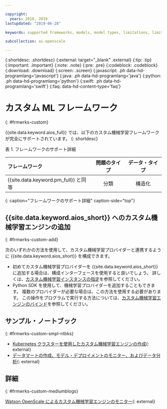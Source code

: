 ```yaml
---

copyright:
  years: 2018, 2019
lastupdated: "2019-06-28"

keywords: supported frameworks, models, model types, limitations, limits, custom machine learning engine, custom

subcollection: ai-openscale

---
```


{:shortdesc: .shortdesc}
{:external: target="_blank" .external}
{:tip: .tip}
{:important: .important}
{:note: .note}
{:pre: .pre}
{:codeblock: .codeblock}
{:download: .download}
{:screen: .screen}
{:javascript: .ph data-hd-programlang='javascript'}
{:java: .ph data-hd-programlang='java'}
{:python: .ph data-hd-programlang='python'}
{:swift: .ph data-hd-programlang='swift'}
{:faq: data-hd-content-type='faq'}

# カスタム ML フレームワーク
{: #frmwrks-custom}

{{site.data.keyword.aios_full}} では、以下のカスタム機械学習フレームワークが完全にサポートされています。
{: shortdesc}

表 1. フレームワークのサポート詳細

| フレームワーク | 問題のタイプ | データ・タイプ |
|:---|:---:|:---:|
| {{site.data.keyword.pm_full}} と同等 | 分類 | 構造化 |
{: caption="フレームワークのサポート詳細" caption-side="top"}

## {{site.data.keyword.aios_short}} へのカスタム機械学習エンジンの追加
{: #frmwrks-custom-add}

次のいずれかの方法を使用して、カスタム機械学習プロバイダーと連携するように {{site.data.keyword.aios_short}} を構成できます。

- 初めてカスタム機械学習プロバイダーを {{site.data.keyword.aios_short}} に追加する場合は、構成インターフェースを使用すると良いでしょう。 詳しくは、[カスタム機械学習インスタンスの指定](/docs/services/ai-openscale?topic=ai-openscale-co-connect)を参照してください。
- Python SDK を使用して、機械学習プロバイダーを追加することもできます。 複数のプロバイダーが必要な場合は、この方法を使用する必要があります。 この操作をプログラムで実行する方法については、[カスタム機械学習エンジンのバインド](/docs/services/ai-openscale?topic=ai-openscale-cml-connect#cml-cusbind)を参照してください。


## サンプル・ノートブック
{: #frmwrks-custom-smpl-ntbks}

- [Kubernetes クラスターを使用したカスタム機械学習エンジンの作成](https://github.com/pmservice/ai-openscale-tutorials/tree/master/applications/custom-ml-engine-bluemix){: external}
- [データマートの作成、モデル・デプロイメントのモニター、およびデータ分析](https://github.com/pmservice/ai-openscale-tutorials/blob/master/notebooks/AI%20OpenScale%20and%20Custom%20ML%20Engine.ipynb){: external}

## 詳細
{: #frmwrks-custom-mediumblogs}

[Watson OpenScale によるカスタム機械学習エンジンのモニター](https://developer.ibm.com/patterns/monitor-custom-machine-learning-engine-with-ai-openscale/){: external}
